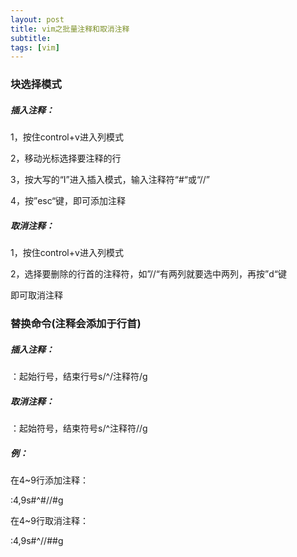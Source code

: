 ```yaml
---
layout: post
title: vim之批量注释和取消注释
subtitle: 
tags: [vim]
---
```


### 块选择模式

##### 插入注释：

1，按住control+v进入列模式

2，移动光标选择要注释的行

3，按大写的“I”进入插入模式，输入注释符“#“或“//”

4，按”esc“键，即可添加注释

##### 取消注释：

1，按住control+v进入列模式

2，选择要删除的行首的注释符，如”//“有两列就要选中两列，再按”d“键

即可取消注释

### 替换命令(注释会添加于行首)

##### 插入注释：

：起始行号，结束行号s/^/注释符/g

##### 取消注释：

：起始符号，结束符号s/^注释符//g

##### 例：

在4~9行添加注释：

:4,9s#^#//#g

在4~9行取消注释：

:4,9s#^//##g

